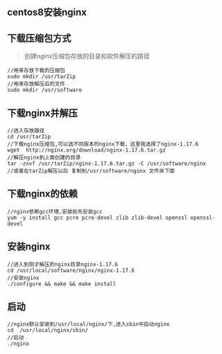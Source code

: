 ## centos8安装nginx
## 下载压缩包方式
>创建nginx压缩包存放的目录和软件解压的路径

~~~
//用来存放下载的压缩包
sudo mkdir /usr/tarZip
//用来存放解压后的文件
sudo mkdir /usr/software
~~~

## 下载nginx并解压

~~~
//进入存放路径
cd /usr/tarZip
//下载nginx压缩包,可以选不同版本的nginx下载，这里我选择了nginx-1.17.6
wget  http://nginx.org/download/nginx-1.17.6.tar.gz
//解压nginx到上面创建的目录
tar -zxvf /usr/tarZip/nginx-1.17.6.tar.gz -C /usr/software/nginx
//或者在tarZip解压以后 复制到/usr/software/nginx 文件夹下面
~~~

## 下载nginx的依赖
~~~
//nginx依赖gcc环境,安装前先安装gcc 
yum -y install gcc pcre pcre-devel zlib zlib-devel openssl openssl-devel
~~~

## 安装nginx
~~~
//进入到刚才解压的nginx目录nginx-1.17.6
cd /usr/local/software/nginx/nginx-1.17.6
//安装nginx
./configure && make && make install
~~~

## 启动
~~~
//nginx默认安装到/usr/local/nginx/下,进入sbin中启动nginx
cd  /usr/local/nginx/sbin/
//启动
./nginx
~~~